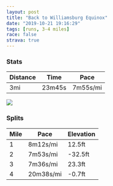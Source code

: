 ```yaml
---
layout: post
title: "Back to Williamsburg Equinox"
date: "2019-10-21 19:16:29"
tags: [runs, 3-4 miles]
race: false
strava: true
---
```


### Stats

| Distance | Time | Pace |
|----------|------|------|
|3mi|23m45s|7m55s/mi|

<img src='https://maps.googleapis.com/maps/api/staticmap?maptype=roadmap&path=enc:evrwFldqbMl@q@h@NJJ`@Hl@XZDj@x@PJTVVL^ZNTpFbCJAJBzAt@p@bAD@RTV\x@l@BD\@PFPNNDXTb@V|@t@nAr@NPXh@VVPDBDNBZNZZl@\TRl@XRNTZ^NRD\Pl@f@VJLJBDVJPRXN^b@ZJFDP?^PXBZJZENDPN`@LRL^b@NBPNR@FALFt@PHDVDd@N^DVLH?b@P\BPFd@Td@^JBTLTHTVLHZLP@DDHAVa@Z{@V_@b@}ATe@Tu@HOBSDG@QRmAPg@Jk@FKHg@Ne@@o@JYDi@Tq@@G`@_A@OLa@JKRe@H}@HU@OFKH_AFUTyARe@TUFO?KPcAHI@EA[PcAA_@B]b@_DPi@Hq@\wAPiAFYD[FSDYb@}ALq@J_@D_@d@cBHs@t@aDDe@b@wBFa@BOTc@J]x@mE^iAF]Fc@Pm@@MPs@L}@PaAB]Je@Vo@VgAf@sDLk@NcANg@@OXkAHe@LYRo@Fi@FSD]La@ZwAL}@Jm@L_@Fg@n@sBTgAv@mCJy@Jq@FORYPe@\cCb@aBHg@Nc@X{Ad@oBPc@@]Lq@EM@CSe@Ki@EBAEMIKKMGWUc@Im@w@cBoAc@Ei@Uq@i@MQUIMAUIaBiAy@[WSICg@SKK_@QsAgB_@[c@c@aAgA&key=AIzaSyC1MId7bFpkLXNAaYhBSTb8jLyiSqzbDtM&size=800x800&markers=color:yellow|label:S|40.73331,-73.98487&markers=color:green|label:F|40.71583999999996,-73.95991999999991'>

### Splits

| Mile | Pace | Elevation |
|------|------|-----------|
|1|8m12s/mi|12.5ft|
|2|7m53s/mi|-32.5ft|
|3|7m36s/mi|23.3ft|
|4|20m38s/mi|-0.7ft|
